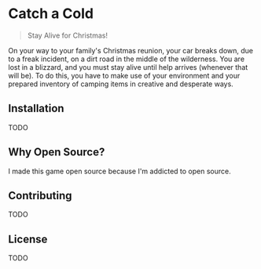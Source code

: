 # Catch a Cold

> Stay Alive for Christmas!

On your way to your family's Christmas reunion, your car breaks down, due to a freak incident, on a dirt road in the middle of the wilderness. You are lost in a blizzard, and you must stay alive until help arrives (whenever that will be). To do this, you have to make use of your environment and your prepared inventory of camping items in creative and desperate ways.

## Installation

TODO

## Why Open Source?

I made this game open source because I'm addicted to open source.

## Contributing

TODO

## License

TODO
